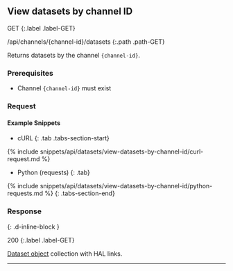## View datasets by channel ID

GET
{:.label .label-GET}

/api/channels/{channel-id}/datasets
{:.path .path-GET}

Returns datasets by the channel `{channel-id}`.

### Prerequisites

- Channel `{channel-id}` must exist

### Request
#### Example Snippets
- cURL
{: .tab .tabs-section-start}

{% include snippets/api/datasets/view-datasets-by-channel-id/curl-request.md %}

- Python (requests)
{: .tab}

{% include snippets/api/datasets/view-datasets-by-channel-id/python-requests.md %}
{: .tabs-section-end}

### Response
{: .d-inline-block }

200
{:.label .label-GET}

[Dataset object](#dataset-object) collection with HAL links.

---
